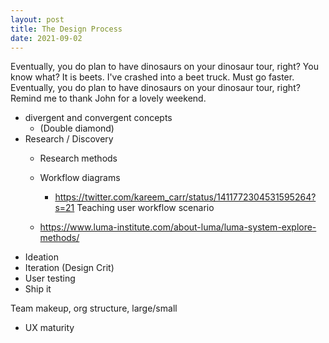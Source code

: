 ```yaml
---
layout: post
title: The Design Process
date: 2021-09-02
---
```


Eventually, you do plan to have dinosaurs on your dinosaur tour, right? You know what? It is beets. I've crashed into a beet truck. Must go faster. Eventually, you do plan to have dinosaurs on your dinosaur tour, right? Remind me to thank John for a lovely weekend.

* divergent and convergent concepts
  * (Double diamond)
* Research / Discovery
  * Research methods
  * Workflow diagrams
    * https://twitter.com/kareem_carr/status/1411772304531595264?s=21 Teaching user workflow scenario

  * https://www.luma-institute.com/about-luma/luma-system-explore-methods/
* Ideation
* Iteration (Design Crit)
* User testing
* Ship it

Team makeup, org structure, large/small
* UX maturity
